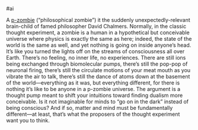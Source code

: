 #ai 

A [p-zombie](https://email.mg-d1.substack.com/c/eJwlkE2OhCAQhU_T7MbwI4gLFr2Z9dyAgJRKGsEATsc5_WCbkCIUFO-9bzIVlpRPtadS0VV0PXdQEd4lQK2Q0VEga-8UH8WAJUNOsdFiOQnki54zwGZ8UDUfgPbDBj-Z6lO8Jhij4yjQqoQEKhmfpRz6qReWDxbIbDAGR6Qx8y1sDuchTqDgF_KZIqApbRvEev2Fglpr3cuDPR_0uy2I3du__A7Omy7lpbWuc9t-Vh9SSfvarAT9lzbrAXlFMaVYkJ70eGSyYx3gng7OEmMtcT2QR4-35cuRrhy2VDO9uqaPstqMbX6cCTXF9ma58n6uWlx9WTyir6eGaGwAd5OoN9APG71AhNxAO22qIoJzSvgghcDjHfyCS-nAR05Q03apTUUF2b_WBOEf42GPAQ) (“philosophical zombie”) it the suddenly unexpectedly-relevant brain-child of famed philosopher David Chalmers. Normally, in the classic thought experiment, a zombie is a human in a hypothetical but conceivable universe where physics is exactly the same as here; indeed, the state of the world is the same as well, and yet nothing is going on inside anyone’s head. It’s like you turned the lights off on the streams of consciousness all over Earth. There’s no feeling, no inner life, no experiences. There are still ions being exchanged through biomolecular pumps, there’s still the pop-pop of neuronal firing, there’s still the circulate motions of your meat mouth as you vibrate the air to talk, there’s still the dance of atoms down at the basement of the world—everything as it was, but everything different, for there is nothing it’s like to be anyone in a p-zombie universe. The argument is a thought pump meant to shift your intuitions toward finding dualism more conceivable. Is it not imaginable for minds to “go on in the dark” instead of being conscious? And if so, matter and mind must be fundamentally different—at least, that’s what the proposers of the thought experiment want you to think.